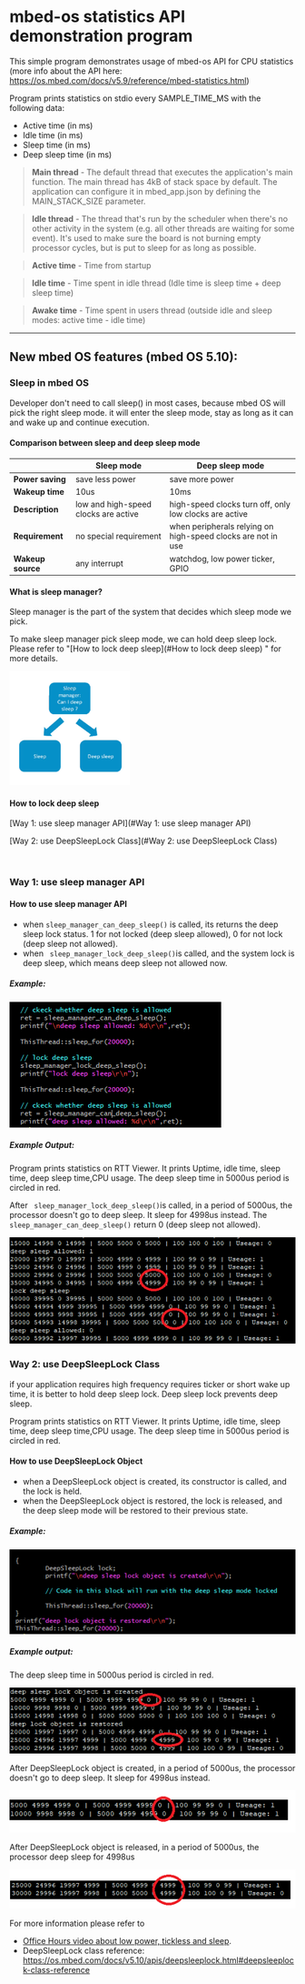# mbed-os statistics API demonstration program

This simple program demonstrates usage of mbed-os API for CPU statistics (more info about the API here: https://os.mbed.com/docs/v5.9/reference/mbed-statistics.html)

Program prints statistics on stdio every SAMPLE_TIME_MS with the following data:
- Active time (in ms)
- Idle time (in ms)
- Sleep time (in ms)
- Deep sleep time (in ms)

>**Main thread** - The default thread that executes the application's main function. The main thread has 4kB of stack space by default. The application can configure it in mbed_app.json by defining the MAIN_STACK_SIZE parameter.

>**Idle thread** - The thread that's run by the scheduler when there's no other activity in the system (e.g. all other threads are waiting for some event). It's used to make sure the board is not burning empty processor cycles, but is put to sleep for as long as possible.

>**Active time** - Time from startup

>**Idle time** - Time spent in idle thread (Idle time is sleep time + deep sleep time)

>**Awake time** - Time spent in users thread (outside idle and sleep modes: active time - idle time)

****

## New mbed OS features (mbed OS 5.10):



### Sleep in mbed OS

Developer don't need to call sleep() in most cases, because mbed OS will pick the right sleep mode. it will enter the sleep mode, stay as long as it can and wake up and continue execution.

#### Comparison between sleep and deep sleep mode

|                   | Sleep mode                           | Deep sleep mode                                              |
| ----------------- | ------------------------------------ | ------------------------------------------------------------ |
| **Power saving**  | save less power                      | save more power                                              |
| **Wakeup time**   | 10us                                 | 10ms                                                         |
| **Description**   | low and high-speed clocks are active | high-speed clocks turn off, only low clocks are active       |
| **Requirement**   | no special requirement               | when peripherals relying on high-speed clocks are not in use |
| **Wakeup source** | any interrupt                        | watchdog, low power ticker, GPIO                             |



#### What is sleep manager?

Sleep manager is the part of the system that decides which sleep mode we pick. 

To make sleep manager pick sleep mode, we can hold deep sleep lock. Please refer to "[How to lock deep sleep](#How to lock deep sleep) " for more details.

![](./Image/sleep_manager.PNG)



#### How to lock deep sleep

[Way 1: use sleep manager API](#Way 1: use sleep manager API)

[Way 2: use DeepSleepLock Class](#Way 2: use DeepSleepLock Class)

​	

### Way 1: use sleep manager API

#### How to use sleep manager API

- when  `sleep_manager_can_deep_sleep()` is called, its returns the deep sleep lock status. 1 for not locked (deep sleep allowed), 0 for not lock (deep sleep not allowed).
- when ` sleep_manager_lock_deep_sleep()`is called, and the system lock is deep sleep, which means deep sleep not allowed now.

##### Example: 

![](./Image/how_to_use_sleep_manager_API.PNG)

##### Example Output:

Program prints statistics on RTT Viewer. It prints Uptime, idle time, sleep time, deep sleep time,CPU usage. The deep sleep time in 5000us period is circled in red.

After ` sleep_manager_lock_deep_sleep()`is called, in a period of 5000us, the processor doesn't go to deep sleep. It sleep for 4998us instead. The `sleep_manager_can_deep_sleep()` return 0 (deep sleep not allowed).

![](./Image/sleep_manager_test_highlight.png)

### Way 2: use DeepSleepLock Class

if your application requires high frequency requires ticker or short wake up time, it is better to hold deep sleep lock. Deep sleep lock prevents deep sleep.

Program prints statistics on RTT Viewer. It prints Uptime, idle time, sleep time, deep sleep time,CPU usage. The deep sleep time in 5000us period is circled in red.

#### How to use DeepSleepLock Object

- when a DeepSleepLock object is created, its constructor is called, and the lock is held.
- when the DeepSleepLock object is restored, the lock is released, and the deep sleep mode will be restored to their previous state.

##### Example: 



![how_to_lock_deep_sleep](./Image/how_to_lock_deep_sleep.PNG)

##### Example output: 

The deep sleep time in 5000us period is circled in red.

![](./Image/deep_sleep_lock_20s_highlight.png)



After DeepSleepLock object is created, in a period of 5000us, the processor doesn't go to deep sleep. It sleep for 4998us instead.

![1539947941438](./Image/hold_deep_sleep_lock_time_highlight.PNG)

After DeepSleepLock object is released, in a period of 5000us, the processor deep sleep for 4998us 

![1539947490039](./Image/allow_deep_sleep_time_highlight.png)


For more information please refer to 

- [Office Hours video about low power, tickless and sleep](https://www.youtube.com/watch?v=OFfOlBaegdg).
- DeepSleepLock class reference: https://os.mbed.com/docs/v5.10/apis/deepsleeplock.html#deepsleeplock-class-reference

